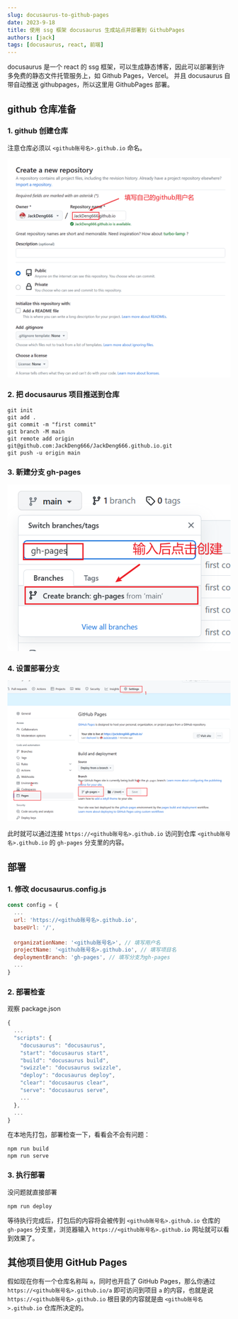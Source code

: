 ```yaml
---
slug: docusaurus-to-github-pages
date: 2023-9-18
title: 使用 ssg 框架 docusaurus 生成站点并部署到 GithubPages
authors: [jack]
tags: [docusaurus, react, 前端]
---
```


docusaurus 是一个 react 的 ssg 框架，可以生成静态博客，因此可以部署到许多免费的静态文件托管服务上，如 Github Pages，Vercel。
并且 docusaurus 自带自动推送 githubpages，所以这里用 GithubPages 部署。

<!--truncate-->

## github 仓库准备

### 1. github 创建仓库

注意仓库必须以 `<github账号名>.github.io` 命名。

![](./img/img1.png)

### 2. 把 docusaurus 项目推送到仓库

```shell
git init
git add .
git commit -m "first commit"
git branch -M main
git remote add origin git@github.com:JackDeng666/JackDeng666.github.io.git
git push -u origin main
```

### 3. 新建分支 gh-pages

![](./img/img2.png)

### 4. 设置部署分支

![](./img/img3.png)

此时就可以通过连接 `https://<github账号名>.github.io` 访问到仓库 `<github账号名>.github.io` 的 `gh-pages` 分支里的内容。

## 部署

### 1. 修改 docusaurus.config.js

```js title="docusaurus.config.js"
const config = {
  ...
  url: 'https://<github账号名>.github.io',
  baseUrl: '/',

  organizationName: '<github账号名>', // 填写用户名
  projectName: '<github账号名>.github.io', // 填写项目名
  deploymentBranch: 'gh-pages', // 填写分支为gh-pages
  ...
}
```

### 2. 部署检查

观察 package.json

```js title="package.json"
{
  ...
  "scripts": {
    "docusaurus": "docusaurus",
    "start": "docusaurus start",
    "build": "docusaurus build",
    "swizzle": "docusaurus swizzle",
    "deploy": "docusaurus deploy",
    "clear": "docusaurus clear",
    "serve": "docusaurus serve",
    ...
  },
  ...
}
```

在本地先打包，部署检查一下，看看会不会有问题：

```shell
npm run build
npm run serve
```

### 3. 执行部署

没问题就直接部署

```shell
npm run deploy
```

等待执行完成后，打包后的内容将会被传到 `<github账号名>.github.io` 仓库的 `gh-pages` 分支里，浏览器输入 `https://<github账号名>.github.io` 网址就可以看到效果了。

## 其他项目使用 GitHub Pages

假如现在你有一个仓库名称叫 `a`，同时也开启了 GitHub Pages，那么你通过 `https://<github账号名>.github.io/a` 即可访问到项目 `a` 的内容，也就是说 `https://<github账号名>.github.io` 根目录的内容就是由 `<github账号名>.github.io` 仓库所决定的。
